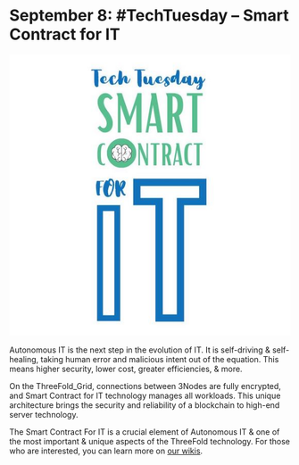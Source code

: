 # September 8: #TechTuesday – Smart Contract for IT

![](img/ttsmartcontract.jpg)

Autonomous IT is the next step in the evolution of IT. It is self-driving & self-healing, taking human error and malicious intent out of the equation. This means higher security, lower cost, greater efficiencies, & more.

On the ThreeFold_Grid, connections between 3Nodes are fully encrypted, and Smart Contract for IT technology manages all workloads. This unique architecture brings the security and reliability of a blockchain to high-end server technology.

The Smart Contract For IT is a crucial element of Autonomous IT & one of the most important & unique aspects of the ThreeFold technology. For those who are interested, you can learn more on [our wikis](http://bit.ly/smartcontractforit).